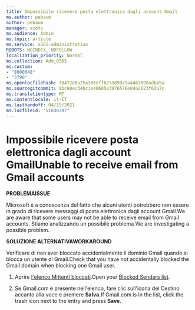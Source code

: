 ```yaml
---
title: Impossibile ricevere posta elettronica dagli account Gmail
ms.author: pebaum
author: pebaum
manager: scotv
ms.audience: Admin
ms.topic: article
ms.service: o365-administration
ROBOTS: NOINDEX, NOFOLLOW
localization_priority: Normal
ms.collection: Adm_O365
ms.custom:
- "8000048"
- "3798"
ms.openlocfilehash: 70472d6a25a386eff623389d29a4463098adb45a
ms.sourcegitcommit: 8bc60ec34bc1e40685e3976576e04a2623f63a7c
ms.translationtype: MT
ms.contentlocale: it-IT
ms.lasthandoff: 04/15/2021
ms.locfileid: "51830397"
---
```

# <a name="unable-to-receive-email-from-gmail-accounts"></a><span data-ttu-id="2fec9-102">Impossibile ricevere posta elettronica dagli account Gmail</span><span class="sxs-lookup"><span data-stu-id="2fec9-102">Unable to receive email from Gmail accounts</span></span>

<span data-ttu-id="2fec9-103">**PROBLEMA**</span><span class="sxs-lookup"><span data-stu-id="2fec9-103">**ISSUE**</span></span>

<span data-ttu-id="2fec9-104">Microsoft è a conoscenza del fatto che alcuni utenti potrebbero non essere in grado di ricevere messaggi di posta elettronica dagli account Gmail.</span><span class="sxs-lookup"><span data-stu-id="2fec9-104">We are aware that some users may not be able to receive email from Gmail accounts.</span></span> <span data-ttu-id="2fec9-105">Stiamo analizzando un possibile problema.</span><span class="sxs-lookup"><span data-stu-id="2fec9-105">We are investigating a possible problem.</span></span>

<span data-ttu-id="2fec9-106">**SOLUZIONE ALTERNATIVA**</span><span class="sxs-lookup"><span data-stu-id="2fec9-106">**WORKAROUND**</span></span>

<span data-ttu-id="2fec9-107">Verificare di non aver bloccato accidentalmente il dominio Gmail quando si blocca un utente di Gmail.</span><span class="sxs-lookup"><span data-stu-id="2fec9-107">Check that you have not accidentally blocked the Gmail domain when blocking one Gmail user.</span></span>

1. <span data-ttu-id="2fec9-108">Aprire [l'elenco Mittenti bloccati](https://go.microsoft.com/fwlink/?linkid=2121010).</span><span class="sxs-lookup"><span data-stu-id="2fec9-108">Open your [Blocked Senders list](https://go.microsoft.com/fwlink/?linkid=2121010).</span></span>

2. <span data-ttu-id="2fec9-109">Se Gmail.com è presente nell'elenco, fare clic sull'icona del Cestino accanto alla voce e premere **Salva.**</span><span class="sxs-lookup"><span data-stu-id="2fec9-109">If Gmail.com is in the list, click the trash icon next to the entry and press **Save**.</span></span>
